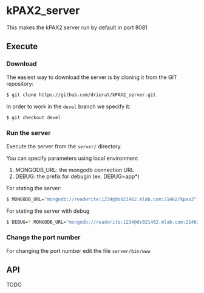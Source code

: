 
# kPAX2_server

This makes the kPAX2 server run by default in port 8081

## Execute

### Download

The easiest way to download the server is by cloning it from the GIT repository:

```bash
$ git clone https://github.com/drierat/kPAX2_server.git
```

In order to work in the `devel` branch we specify it: 

```bash
$ git checkout devel
```

### Run the server

Execute the server from the `server/` directory.

You can specify parameters using local environment

1. MONGODB_URL: the mongodb connection URL
2. DEBUG: the prefix for debugin (ex. DEBUG=app*)

For stating the server:

```bash
$ MONGODB_URL="mongodb://readwrite:1234@ds021462.mlab.com:21462/kpax2" bin/www
```

For stating the server with debug

```bash
$ DEBUG=* MONGODB_URL="mongodb://readwrite:1234@ds021462.mlab.com:21462/kpax2" bin/www
```

### Change the port  number

For changing the port number edit the file `server/bin/www`

## API

TODO
